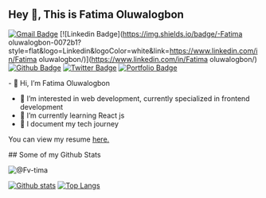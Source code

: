 ## Hey 👋, This is Fatima Oluwalogbon
[![Gmail Badge](https://img.shields.io/badge/-zahraoluwalogbon@gmail.com-c14438?style=flat&logo=Gmail&logoColor=white&link=mailto:zahraoluwalogbon@gmail.com)](mailto:zahraoluwalogbon@gmail.com) 
[![Linkedin Badge](https://img.shields.io/badge/-Fatima oluwalogbon-0072b1?style=flat&logo=Linkedin&logoColor=white&link=https://www.linkedin.com/in/Fatima oluwalogbon/)](https://www.linkedin.com/in/Fatima oluwalogbon/) [![Github Badge](https://img.shields.io/badge/-@Fvtima-grey?style=flat&logo=github&logoColor=white&link=https://github.com/@Fvtima/)](https://www.github.com/@Fvtima/) [![Twitter Badge](https://img.shields.io/badge/-@zvhra2-00acee?style=flat&logo=twitter&logoColor=white&link=https://twitter.com/@zvhra2/)](https://www.twitter.com/@zvhra2/) [![Portfolio Badge](https://img.shields.io/badge/portfolio-web-blue?style=flat&link=zvhrasportfolio.netlify.app/)](zvhrasportfolio.netlify.app/) <p align='left'>- 👋 Hi, I’m Fatima Oluwalogbon
- 👀 I’m interested in web development, currently specialized in frontend development
- 🌱 I’m currently learning React js
- 📰 I document my tech journey
</p><p align='left'> You can view my resume <a href='https://docs.google.com/document/d/1DKPHT7ZNIJuhJvC-pVsYM1814AW7sqOtGCl0sIbxMaI/edit ' target=_blank><u>here</u>.</a></p>
## Some of my Github Stats
<p align=left> <img src=https://komarev.com/ghpvc/?username=@Fv-tima alt=@Fv-tima /> </p>

[![Github stats](https://github-readme-stats.vercel.app/api?username=@Fv-tima&show_icons=true&include_all_commits=true)](https://github.com/@Fv-tima/github-readme-stats)
[![Top Langs](https://github-readme-stats.vercel.app/api/top-langs/?username=@Fv-tima&layout=compact)](https://github.com/@Fv-tima/github-readme-stats)



